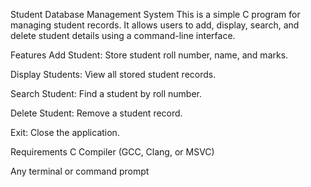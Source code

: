 Student Database Management System
This is a simple C program for managing student records. It allows users to add, display, search, and delete student details using a command-line interface.

Features
Add Student: Store student roll number, name, and marks.

Display Students: View all stored student records.

Search Student: Find a student by roll number.

Delete Student: Remove a student record.

Exit: Close the application.

Requirements
C Compiler (GCC, Clang, or MSVC)

Any terminal or command prompt
